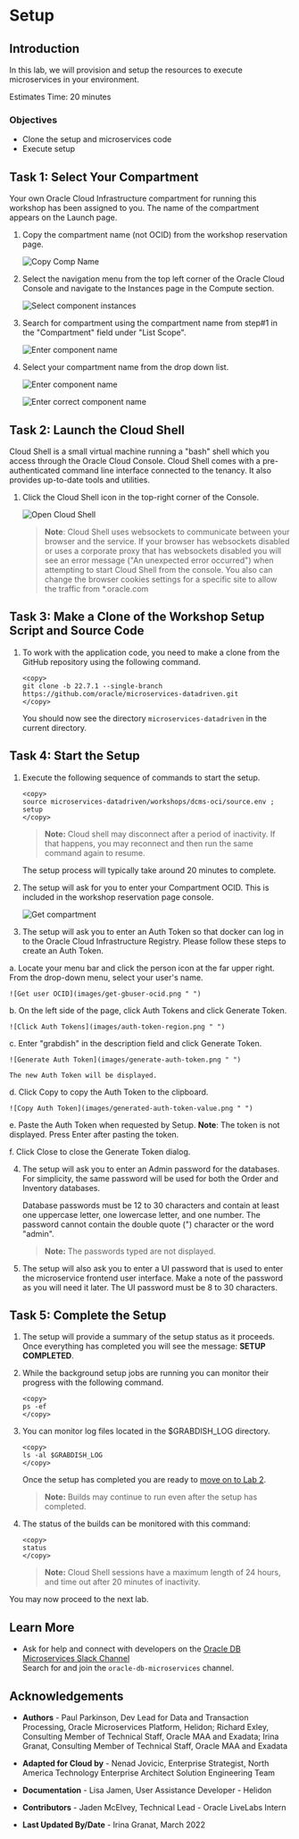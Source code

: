 # Setup

## Introduction

In this lab, we will provision and setup the resources to execute microservices in your environment.

Estimates Time: 20 minutes

### Objectives

* Clone the setup and microservices code
* Execute setup

## Task 1: Select Your Compartment

Your own Oracle Cloud Infrastructure compartment for running this workshop has been assigned to you. The name of the compartment appears on the Launch page.

1. Copy the compartment name (not OCID) from the workshop reservation page.

    ![Copy Comp Name](images/copy-comp-name.png " ")

2. Select the navigation menu from the top left corner of the Oracle Cloud Console and navigate to the Instances page in the Compute section.

   ![Select component instances](images/select-compute-instances.png " ")

3. Search for compartment using the compartment name from step#1 in the "Compartment" field under "List Scope".

    ![Enter component name](images/enter-comp-name.png " ")

4. Select your compartment name from the drop down list.

    ![Enter component name](images/select-comp-name.png " ")

    ![Enter correct component name](images/correct-comp-name.png " ")

## Task 2: Launch the Cloud Shell

Cloud Shell is a small virtual machine running a "bash" shell which you access through the Oracle Cloud Console. Cloud Shell comes with a pre-authenticated command line interface connected to the tenancy. It also provides up-to-date tools and utilities.

1. Click the Cloud Shell icon in the top-right corner of the Console.

    ![Open Cloud Shell](images/open-cloud-shell.png " ")

    >**Note**: Cloud Shell uses websockets to communicate between your browser and the service. If your browser has websockets disabled or uses a corporate proxy that has websockets disabled you will see an error message ("An unexpected error occurred") when attempting to start Cloud Shell from the console. You also can change the browser cookies settings for a specific site to allow the traffic from *.oracle.com

## Task 3: Make a Clone of the Workshop Setup Script and Source Code

1. To work with the application code, you need to make a clone from the GitHub repository using the following command.  

     ```
     <copy>
     git clone -b 22.7.1 --single-branch https://github.com/oracle/microservices-datadriven.git
     </copy>
     ```

     You should now see the directory `microservices-datadriven` in the current directory.

## Task 4: Start the Setup

1. Execute the following sequence of commands to start the setup.  

     ```
     <copy>
     source microservices-datadriven/workshops/dcms-oci/source.env ;  setup
     </copy>
     ```

     > **Note:** Cloud shell may disconnect after a period of inactivity. If that happens, you may reconnect and then run the same command again to resume.

     The setup process will typically take around 20 minutes to complete.  

2. The setup will ask for you to enter your Compartment OCID. This is included in the workshop reservation page console.

    ![Get compartment](images/get-compartment-ocid.png " ")

3. The setup will ask you to enter an Auth Token so that docker can log in to the Oracle Cloud Infrastructure Registry. Please follow these steps to create an Auth Token.

  a. Locate your menu bar and click the person icon at the far upper right. From the drop-down menu, select your user's name.

    ![Get user OCID](images/get-gbuser-ocid.png " ")

  b. On the left side of the page, click Auth Tokens and click Generate Token.

    ![Click Auth Tokens](images/auth-token-region.png " ")

  c. Enter "grabdish" in the description field and click Generate Token.

    ![Generate Auth Token](images/generate-auth-token.png " ")

    The new Auth Token will be displayed.

  d. Click Copy to copy the Auth Token to the clipboard.

    ![Copy Auth Token](images/generated-auth-token-value.png " ")

  e. Paste the Auth Token when requested by Setup. **Note**: The token is not displayed. Press Enter after pasting the token.

  f. Click Close to close the Generate Token dialog.

4. The setup will ask you to enter an Admin password for the databases. For simplicity, the same password will be used for both the Order and Inventory databases.

    Database passwords must be 12 to 30 characters and contain at least one uppercase letter, one lowercase letter, and one number. The password cannot contain the double quote (") character or the word "admin".

    > **Note:** The passwords typed are not displayed.

5. The setup will also ask you to enter a UI password that is used to enter the microservice frontend user interface. Make a note of the password as you will need it later. The UI password must be 8 to 30 characters.

## Task 5: Complete the Setup

1. The setup will provide a summary of the setup status as it proceeds. Once everything has completed you will see the message: **SETUP COMPLETED**.

2. While the background setup jobs are running you can monitor their progress with the following command.

    ```
    <copy>
    ps -ef
    </copy>
    ```

3. You can monitor log files located in the $GRABDISH_LOG directory.

    ```
    <copy>
    ls -al $GRABDISH_LOG
    </copy>
    ```

    Once the setup has completed you are ready to [move on to Lab 2](#next).

    > **Note:** Builds may continue to run even after the setup has completed.

4. The status of the builds can be monitored with this command:

    ```
    <copy>
    status
    </copy>
    ```

    > **Note:** Cloud Shell sessions have a maximum length of 24 hours, and time out after 20 minutes of inactivity.

You may now proceed to the next lab.

## Learn More

* Ask for help and connect with developers on the [Oracle DB Microservices Slack Channel](https://bit.ly/oracle-database-microservices-slack)  
Search for and join the `oracle-db-microservices` channel.

## Acknowledgements

* **Authors** - Paul Parkinson, Dev Lead for Data and Transaction Processing, Oracle Microservices Platform, Helidon; Richard Exley, Consulting Member of Technical Staff, Oracle MAA and Exadata; Irina Granat, Consulting Member of Technical Staff, Oracle MAA and Exadata

* **Adapted for Cloud by** - Nenad Jovicic, Enterprise Strategist, North America Technology Enterprise Architect Solution Engineering Team
* **Documentation** - Lisa Jamen, User Assistance Developer - Helidon
* **Contributors** - Jaden McElvey, Technical Lead - Oracle LiveLabs Intern
* **Last Updated By/Date** - Irina Granat, March 2022
